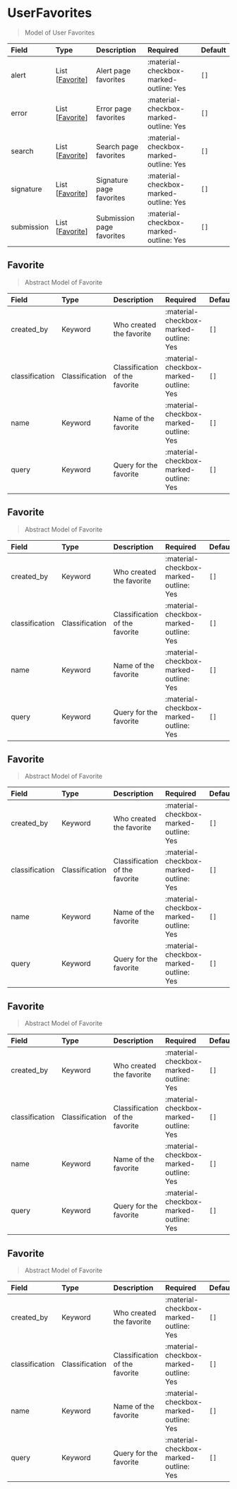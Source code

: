 [comment]: # (AUTOGENERATED MARKDOWN CONTENT. UPDATES TO ODM DOCUMENTATION SHOULD BE DONE THROUGH ASSEMBLYLINE-BASE REPO!)
# UserFavorites
> Model of User Favorites

| Field | Type | Description | Required | Default |
| :--- | :--- | :--- | :--- | :--- |
| alert | List [[Favorite](/assemblyline4_docs/odm/models/user_favorites/#favorite)] | Alert page favorites | :material-checkbox-marked-outline: Yes | `[]` |
| error | List [[Favorite](/assemblyline4_docs/odm/models/user_favorites/#favorite)] | Error page favorites | :material-checkbox-marked-outline: Yes | `[]` |
| search | List [[Favorite](/assemblyline4_docs/odm/models/user_favorites/#favorite)] | Search page favorites | :material-checkbox-marked-outline: Yes | `[]` |
| signature | List [[Favorite](/assemblyline4_docs/odm/models/user_favorites/#favorite)] | Signature page favorites | :material-checkbox-marked-outline: Yes | `[]` |
| submission | List [[Favorite](/assemblyline4_docs/odm/models/user_favorites/#favorite)] | Submission page favorites | :material-checkbox-marked-outline: Yes | `[]` |


[comment]: # (AUTOGENERATED MARKDOWN CONTENT. UPDATES TO ODM DOCUMENTATION SHOULD BE DONE THROUGH ASSEMBLYLINE-BASE REPO!)
## Favorite
> Abstract Model of Favorite

| Field | Type | Description | Required | Default |
| :--- | :--- | :--- | :--- | :--- |
| created_by | Keyword | Who created the favorite | :material-checkbox-marked-outline: Yes | `[]` |
| classification | Classification | Classification of the favorite | :material-checkbox-marked-outline: Yes | `[]` |
| name | Keyword | Name of the favorite | :material-checkbox-marked-outline: Yes | `[]` |
| query | Keyword | Query for the favorite | :material-checkbox-marked-outline: Yes | `[]` |


[comment]: # (AUTOGENERATED MARKDOWN CONTENT. UPDATES TO ODM DOCUMENTATION SHOULD BE DONE THROUGH ASSEMBLYLINE-BASE REPO!)
## Favorite
> Abstract Model of Favorite

| Field | Type | Description | Required | Default |
| :--- | :--- | :--- | :--- | :--- |
| created_by | Keyword | Who created the favorite | :material-checkbox-marked-outline: Yes | `[]` |
| classification | Classification | Classification of the favorite | :material-checkbox-marked-outline: Yes | `[]` |
| name | Keyword | Name of the favorite | :material-checkbox-marked-outline: Yes | `[]` |
| query | Keyword | Query for the favorite | :material-checkbox-marked-outline: Yes | `[]` |


[comment]: # (AUTOGENERATED MARKDOWN CONTENT. UPDATES TO ODM DOCUMENTATION SHOULD BE DONE THROUGH ASSEMBLYLINE-BASE REPO!)
## Favorite
> Abstract Model of Favorite

| Field | Type | Description | Required | Default |
| :--- | :--- | :--- | :--- | :--- |
| created_by | Keyword | Who created the favorite | :material-checkbox-marked-outline: Yes | `[]` |
| classification | Classification | Classification of the favorite | :material-checkbox-marked-outline: Yes | `[]` |
| name | Keyword | Name of the favorite | :material-checkbox-marked-outline: Yes | `[]` |
| query | Keyword | Query for the favorite | :material-checkbox-marked-outline: Yes | `[]` |


[comment]: # (AUTOGENERATED MARKDOWN CONTENT. UPDATES TO ODM DOCUMENTATION SHOULD BE DONE THROUGH ASSEMBLYLINE-BASE REPO!)
## Favorite
> Abstract Model of Favorite

| Field | Type | Description | Required | Default |
| :--- | :--- | :--- | :--- | :--- |
| created_by | Keyword | Who created the favorite | :material-checkbox-marked-outline: Yes | `[]` |
| classification | Classification | Classification of the favorite | :material-checkbox-marked-outline: Yes | `[]` |
| name | Keyword | Name of the favorite | :material-checkbox-marked-outline: Yes | `[]` |
| query | Keyword | Query for the favorite | :material-checkbox-marked-outline: Yes | `[]` |


[comment]: # (AUTOGENERATED MARKDOWN CONTENT. UPDATES TO ODM DOCUMENTATION SHOULD BE DONE THROUGH ASSEMBLYLINE-BASE REPO!)
## Favorite
> Abstract Model of Favorite

| Field | Type | Description | Required | Default |
| :--- | :--- | :--- | :--- | :--- |
| created_by | Keyword | Who created the favorite | :material-checkbox-marked-outline: Yes | `[]` |
| classification | Classification | Classification of the favorite | :material-checkbox-marked-outline: Yes | `[]` |
| name | Keyword | Name of the favorite | :material-checkbox-marked-outline: Yes | `[]` |
| query | Keyword | Query for the favorite | :material-checkbox-marked-outline: Yes | `[]` |


